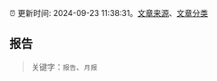 :alarm_clock: 更新时间: 2024-09-23 11:38:31。[文章来源](/README.md)、[文章分类](/TAGS.md)

## 报告


> 关键字：`报告`、`月报`



